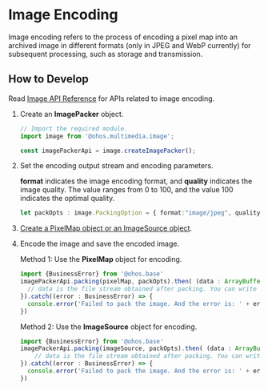 # Image Encoding

Image encoding refers to the process of encoding a pixel map into an archived image in different formats (only in JPEG and WebP currently) for subsequent processing, such as storage and transmission.

## How to Develop

Read [Image API Reference](../reference/apis/js-apis-image.md#imagepacker) for APIs related to image encoding.

1. Create an **ImagePacker** object.
     
   ```ts
   // Import the required module.
   import image from '@ohos.multimedia.image';
   
   const imagePackerApi = image.createImagePacker();
   ```

2. Set the encoding output stream and encoding parameters.
   
   **format** indicates the image encoding format, and **quality** indicates the image quality. The value ranges from 0 to 100, and the value 100 indicates the optimal quality.

   ```ts
   let packOpts : image.PackingOption = { format:"image/jpeg", quality:98 };
   ```

3. [Create a PixelMap object or an ImageSource object](image-decoding.md).

4. Encode the image and save the encoded image.
   
   Method 1: Use the **PixelMap** object for encoding.

   ```ts
   import {BusinessError} from '@ohos.base'
   imagePackerApi.packing(pixelMap, packOpts).then( (data : ArrayBuffer) => {
     // data is the file stream obtained after packing. You can write the file and save it to obtain an image.
   }).catch((error : BusinessError) => { 
     console.error('Failed to pack the image. And the error is: ' + error); 
   })
   ```

   Method 2: Use the **ImageSource** object for encoding.

   ```ts
   import {BusinessError} from '@ohos.base'
   imagePackerApi.packing(imageSource, packOpts).then( (data : ArrayBuffer) => {
       // data is the file stream obtained after packing. You can write the file and save it to obtain an image.
   }).catch((error : BusinessError) => { 
     console.error('Failed to pack the image. And the error is: ' + error); 
   })
   ```

